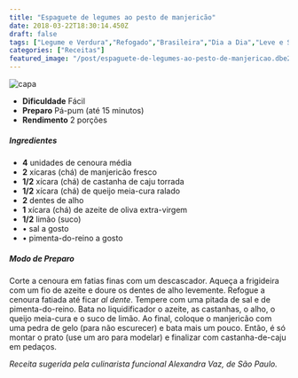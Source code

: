 ```yaml
---
title: "Espaguete de legumes ao pesto de manjericão"
date: 2018-03-22T18:30:14.450Z
draft: false
tags: ["Legume e Verdura","Refogado","Brasileira","Dia a Dia","Leve e Saudável","Dietas à base de legumes","Vegetais e legumes"]
categories: ["Receitas"]
featured_image: "/post/espaguete-de-legumes-ao-pesto-de-manjericao.dbe22bea.jpg"
---
```


![capa](/post/espaguete-de-legumes-ao-pesto-de-manjericao.dbe22bea.jpg)

*   **Dificuldade** Fácil
*   **Preparo** Pá-pum (até 15 minutos)
*   **Rendimento** 2 porções

##### Ingredientes

*   **4** unidades de cenoura média
*   **2** xícaras (chá) de manjericão fresco
*   **1/2** xícara (chá) de castanha de caju torrada
*   **1/2** xícara (chá) de queijo meia-cura ralado
*   **2** dentes de alho
*   **1** xícara (chá) de azeite de oliva extra-virgem
*   **1/2** limão (suco)
*   • sal a gosto
*   • pimenta-do-reino a gosto

##### Modo de Preparo

Corte a cenoura em fatias finas com um descascador. Aqueça a frigideira com um fio de azeite e doure os dentes de alho levemente. Refogue a cenoura fatiada até ficar _al dente_. Tempere com uma pitada de sal e de pimenta-do-reino. Bata no liquidificador o azeite, as castanhas, o alho, o queijo meia-cura e o suco de limão. Ao final, coloque o manjericão com uma pedra de gelo (para não escurecer) e bata mais um pouco. Então, é só montar o prato (use um aro para modelar) e finalizar com castanha-de-caju em pedaços.

_Receita sugerida pela culinarista funcional Alexandra Vaz, de São Paulo._

